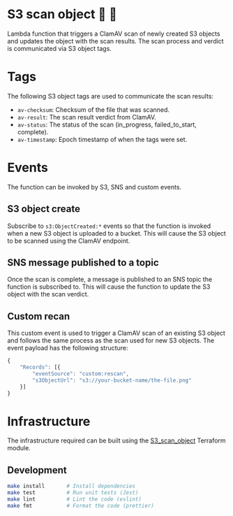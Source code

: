 # S3 scan object :floppy_disk: :microscope:

Lambda function that triggers a ClamAV scan of newly created S3 objects and updates the object with the scan results. The scan process and verdict is communicated via S3 object tags.

# Tags

The following S3 object tags are used to communicate the scan results:

- `av-checksum`: Checksum of the file that was scanned.
- `av-result`: The scan result verdict from ClamAV.
- `av-status`: The status of the scan (in_progress, failed_to_start, complete).
- `av-timestamp`: Epoch timestamp of when the tags were set.

# Events

The function can be invoked by S3, SNS and custom events.

## S3 object create

Subscribe to `s3:ObjectCreated:*` events so that the function is invoked when a new S3 object is uploaded to a bucket. This will cause the S3 object to be scanned using the ClamAV endpoint.

## SNS message published to a topic

Once the scan is complete, a message is published to an SNS topic the function is subscribed to. This will cause the function to update the S3 object with the scan verdict.

## Custom recan

This custom event is used to trigger a ClamAV scan of an existing S3 object and follows the same process as the scan used for new S3 objects. The event payload has the following structure:

```javascript
{
    "Records": [{
        "eventSource": "custom:rescan",
        "s3ObjectUrl": "s3://your-bucket-name/the-file.png"
    }]
}
```

# Infrastructure

The infrastructure required can be built using the [S3_scan_object](https://github.com/cds-snc/terraform-modules/tree/main/S3_scan_object) Terraform module.

## Development

```sh
make install       # Install dependencies
make test          # Run unit tests (Jest)
make lint          # Lint the code (eslint)
make fmt           # Format the code (prettier)
```
